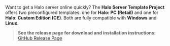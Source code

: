 Want to get a Halo server online quickly? The **Halo Server Template Project** offers two preconfigured templates: one for **Halo: PC (Retail)** and one for **Halo: Custom Edition (CE)**. Both are fully compatible with **Windows** and **Linux**.

> **See the release page for download and installation instructions:** [GitHub Release Page](https://github.com/Chalwk/HALO-SCRIPT-PROJECTS/releases/tag/ReadyToGo)
